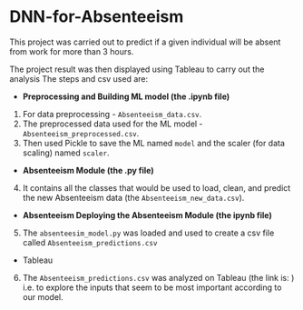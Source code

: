 # DNN-for-Absenteeism

This project was carried out to predict if a given individual will be absent from work for more than 3 hours. 

The project result was then displayed using Tableau to carry out the analysis
The steps and csv used are:
- **Preprocessing and Building ML model (the .ipynb file)** 
1. For data preprocessing - `Absenteeism_data.csv`.
2. The preprocessed data used for the ML model - `Absenteeism_preprocessed.csv`.
3. Then used Pickle to save the ML named `model` and the scaler (for data scaling) named `scaler`.
- **Absenteeism Module (the .py file)**
4. It contains all the classes that would be used to load, clean, and predict the new Absenteeism data (the `Absenteeism_new_data.csv`).
- **Absenteeism Deploying the Absenteeism Module (the ipynb file)**
5. The `absenteesim_model.py` was loaded and used to create a csv file called `Absenteeism_predictions.csv`
- Tableau
6. The  `Absenteeism_predictions.csv` was analyzed on Tableau (the link is: ) i.e. to explore the inputs that seem to be most important according to our model.
